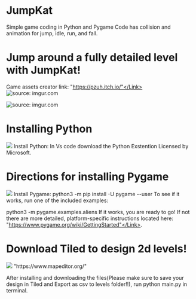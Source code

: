 # JumpKat

Simple game coding in Python and Pygame
Code has collision and animation for jump, idle, run, and fall.
# Jump around a fully detailed level with JumpKat! 
Game assets creator link: <Link> "https://pzuh.itch.io/"</Link>
<img src="https://i.imgur.com/PVatOem.png" title="source: imgur.com" /></a>

<img src="https://i.imgur.com/0mtuT7P.png" title="source: imgur.com" /></a>

# Installing Python
<img src="https://code.visualstudio.com/assets/docs/python/tutorial/python-extension-marketplace.png"/>
Install Python: In Vs code download the Python Exstention Licensed by Microsoft.

# Directions for installing Pygame
<img src="https://www.pygame.org/images/logo_lofi.png"/>
Install Pygame: 
python3 -m pip install -U pygame --user
To see if it works, run one of the included examples:

python3 -m pygame.examples.aliens
If it works, you are ready to go! If not there are more detailed, platform-specific instructions located here: <Link>"https://www.pygame.org/wiki/GettingStarted"</Link>.

# Download Tiled to design 2d levels!

<img src="https://www.mapeditor.org/img/tiled-logo-header.png"/>

<Link>"https://www.mapeditor.org/"</Link>

After installing and downloading the files(Please make sure to save your design in Tiled and Export as csv to levels folder!!), run python main.py in terminal.
